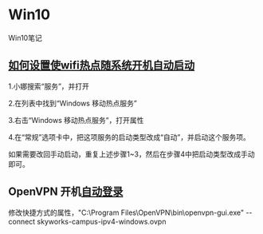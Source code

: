 # Win10
Win10笔记

## [如何设置使wifi热点随系统开机自动启动](https://answers.microsoft.com/zh-hans/windows/forum/all/%E5%A6%82%E4%BD%95%E8%AE%BE%E7%BD%AE%E4%BD%BFwifi/c8317d49-6c5d-49e0-bc0b-4dea2f4a1d0c)

1.小娜搜索“服务”，并打开

2.在列表中找到“Windows 移动热点服务”

3.右击“Windows 移动热点服务”，打开属性

4.在“常规”选项卡中，把这项服务的启动类型改成“自动”，并启动这个服务项。

如果需要改回手动启动，重复上述步骤1~3，然后在步骤4中把启动类型改成手动即可。

## OpenVPN 开机[自动登录](https://www.jinbo123.com/3376.html)

修改快捷方式的属性，"C:\Program Files\OpenVPN\bin\openvpn-gui.exe" --connect skyworks-campus-ipv4-windows.ovpn